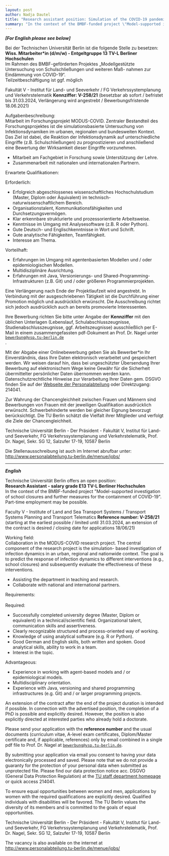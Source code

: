 ```yaml
---
layout: post
author: Nadja Dautel
title: "Research assistant position: Simulation of the COVID-19 pandemic dynamics with MATSim at faculty: Transport Systems Planning and Transport Telematics, TU Berlin"
summary: "In the context of the BMBF-funded project \"Model-supported investigation of school closures and further measures for the containment of COVID-19\" we are looking for a reinforcement for our team"
---
```

***[For English please see below]***  <br>

Bei der Technischen Universität Berlin ist die folgende Stelle zu besetzen:  <br>
**Wiss. Mitarbeiter*in (d/m/w) - Entgeltgruppe 13 TV-L Berliner Hochschulen**  <br>
Im Rahmen des BMBF-geförderten Projektes „Modellgestützte Untersuchung von Schulschließungen und weiteren Maß- nahmen zur Eindämmung von COVID-19“.  <br>
Teilzeitbeschäftigung ist ggf. möglich

Fakultät V - Institut für Land- und Seeverkehr / FG Verkehrssystemplanung und Verkehrstelematik **Kennziffer: V-258/21** (besetzbar ab sofort / befristet bis 31.03.2024, Verlängerung wird angestrebt / Bewerbungsfristende 18.06.2021)

Aufgabenbeschreibung:  <br>
Mitarbeit im Forschungsprojekt MODUS-COVID. Zentraler Bestandteil des Forschungsprojektes ist die simulationsbasierte Untersuchung von Infektionsdynamiken im urbanen, regionalen und bundesweiten Kontext. Das Ziel ist dabei, die Reaktion der Infektionsdynamik auf unterschiedliche Eingriffe (z.B. Schulschließungen) zu prognostizieren und anschließend eine Bewertung der Wirksamkeit dieser Eingriffe vorzunehmen.
<ul>
<li> Mitarbeit am Fachgebiet in Forschung sowie Unterstützung der Lehre. </li>
<li> Zusammenarbeit mit nationalen und internationalen Partnern. </li>
</ul>

Erwartete Qualifikationen:  <br>

Erforderlich: <br>
<ul>
<li> Erfolgreich abgeschlossenes wissenschaftliches Hochschulstudium (Master, Diplom oder Äquivalent) im technisch- naturwissenschaftlichem Bereich. </li>
<li> Organisationstalent, Kommunikationsfähigkeiten und Durchsetzungsvermögen. </li>
<li> Klar erkennbare strukturierte und prozessorientierte Arbeitsweise. </li>
<li> Kenntnisse im Umgang mit Analysesoftware (z.B. R oder Python). </li>
<li> Gute Deutsch- und Englischkenntnisse in Wort und Schrift. </li>
<li> Gute analytische Fähigkeiten, Teamfähigkeit. </li>
<li> Interesse am Thema. </li>
</ul>

Vorteilhaft: <br>
<ul>
<li> Erfahrungen im Umgang mit agentenbasierten Modellen und / oder epidemiologischen Modellen. </li>
<li> Multidisziplinäre Ausrichtung. </li>
<li> Erfahrungen mit Java, Versionierungs- und Shared-Programming-Infrastrukturen (z.B. Git) und / oder größeren Programmierprojekten. </li>
</ul>
Eine Verlängerung nach Ende der Projektlaufzeit wird angestrebt. In Verbindung mit der ausgeschriebenen Tätigkeit ist die Durchführung einer Promotion möglich und ausdrücklich erwünscht. Die Ausschreibung richtet sich jedoch ausdrücklich auch an bereits promovierte Interessenten.

Ihre Bewerbung richten Sie bitte unter Angabe der <strong>Kennziffer</strong> mit den üblichen Unterlagen (Lebenslauf, Schulabschlusszeugnisse, Studienabschlusszeugnisse, ggf. Arbeitszeugnisse) ausschließlich per E-Mail in einem zusammengefassten pdf-Dokument an Prof. Dr. Nagel unter <code> bewerbung@vsp.tu-berlin.de </code>.  <br>

Mit der Abgabe einer Onlinebewerbung geben Sie als Bewerber*in Ihr Einverständnis, dass Ihre Daten elektronisch verarbeitet und gespeichert werden. Wir weisen darauf hin, dass bei ungeschützter Übersendung Ihrer Bewerbung auf elektronischem Wege keine Gewähr für die Sicherheit übermittelter persönlicher Daten übernommen werden kann. Datenschutzrechtliche Hinweise zur Verarbeitung Ihrer Daten gem. DSGVO finden Sie auf der [Webseite der Personalabteilung](https://www.abt2-t.tu-berlin.de/menue/themen_a_z/datenschutzerklaerung/) oder Direktzugang: 214041.

Zur Wahrung der Chancengleichheit zwischen Frauen und Männern sind Bewerbungen von Frauen mit der jeweiligen Qualifikation ausdrücklich erwünscht. Schwerbehinderte werden bei gleicher Eignung bevorzugt berücksichtigt. Die TU Berlin schätzt die Vielfalt ihrer Mitglieder und verfolgt die Ziele der Chancengleichheit.  <br>

Technische Universität Berlin - Der Präsident - Fakultät V, Institut für Land- und Seeverkehr, FG Verkehrssystemplanung und Verkehrstelematik, Prof. Dr. Nagel, Sekr. SG 12, Salzufer 17-19, 10587 Berlin 

Die Stellenausschreibung ist auch im Internet abrufbar unter:  <br>
http://www.personalabteilung.tu-berlin.de/menue/jobs/

<hr>

***English***  <br>

Technische Universität Berlin offers an open position:  <br>
**Research Assistant - salary grade E13 TV-L Berliner Hochschulen**  <br>
In the context of the BMBF-funded project "Model-supported investigation of school closures and further measures for the containment of COVID-19".  <br>
Part-time employment may be possible.  <br>

Faculty V - Institute of Land and Sea Transport Systems / Transport Systems Planning and Transport Telematics **Reference number: V-258/21** (starting at the earliest possible / limited until 31.03.2024, an extension of the contract is desired / closing date for applications 18/06/21)

Working field: <br>
Collaboration in the MODUS-COVID research project. The central component of the research project is the simulation- based investigation of infection dynamics in an urban, regional and nationwide context. The goal is to predict the response of infection dynamics to different interventions (e.g., school closures) and subsequently evaluate the effectiveness of these interventions.
<ul>
<li> Assisting the department in teaching and research. </li>
<li> Collaborate with national and international partners. </li>
</ul>

Requirements: <br>
<br>
Required: <br>

<ul>
  <li>Successfully completed university degree (Master, Diplom or equivalent) in a technical/scientific field. Organizational talent, communication skills and assertiveness. </li>
  <li> Clearly recognizable structured and process-oriented way of working.  </li>
  <li> Knowledge of using analytical software (e.g. R or Python).  </li>
  <li> Good German and English skills, both written and spoken. Good analytical skills, ability to work in a team.  </li>
  <li> Interest in the topic.  </li>
</ul>

Advantageous: <br>
<ul>
<li> Experience in working with agent-based models and / or epidemiological models.  </li>
<li> Multidisciplinary orientation.  </li>
<li> Experience with Java, versioning and shared programming infrastructures (e.g. Git) and / or larger programming projects.  </li>
</ul>
An extension of the contract after the end of the project duration is intended if possible. In connection with the advertised position, the completion of a PhD is possible and explicitly desired. However, the position is also explicitly directed at interested parties who already hold a doctorate.

Please send your application with the <strong> reference number </strong> and the usual documents (curriculum vitae, A-level exam certificates, Diplom/Master certificate and, if applicable, references) only by email combined in a single pdf file to Prof. Dr. Nagel at <code>bewerbung@vsp.tu-berlin.de</code>.

By submitting your application via email you consent to having your data electronically processed and saved. Please note that we do not provide a guaranty for the protection of your personal data when submitted as unprotected file. Please find our data protection notice acc. DSGVO (General Data Protection Regulation) at the [TU staff department homepage](https://www.abt2-t.tu-berlin.de/menue/themen_a_z/datenschutzerklaerung/) or quick access 214041.

To ensure equal opportunities between women and men, applications by women with the required qualifications are explicitly desired. Qualified individuals with disabilities will be favored. The TU Berlin values the diversity of its members and is committed to the goals of equal opportunities.

Technische Universität Berlin - Der Präsident - Fakultät V, Institut für Land- und Seeverkehr, FG Verkehrssystemplanung und Verkehrstelematik, Prof. Dr. Nagel, Sekr. SG 12, Salzufer 17-19, 10587 Berlin

The vacancy is also available on the internet at
http://www.personalabteilung.tu-berlin.de/menue/jobs/
